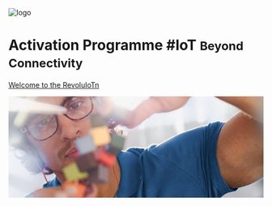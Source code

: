 <!-- _coverpage.md -->

![logo](https://www.telefonica.com/telefonica-theme/images/dFront/modules/mod_footer/logo_telefonica_azul.png)

# Activation Programme #IoT <small>Beyond Connectivity</small>

[Welcome to the RevoluIoTn](Readme_doc.md)

<!-- background image -->

![](pictures/miscellaneous/bg.jpg)
